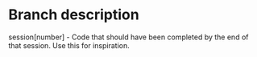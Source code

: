 # Branch description
session[number] - Code that should have been completed by the end of that session. Use this for inspiration.